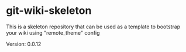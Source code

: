 # git-wiki-skeleton
This is a skeleton repository that can be used as a template to bootstrap your wiki using "remote_theme" config

Version: 0.0.12
